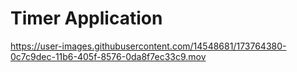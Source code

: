 # Timer Application

https://user-images.githubusercontent.com/14548681/173764380-0c7c9dec-11b6-405f-8576-0da8f7ec33c9.mov

